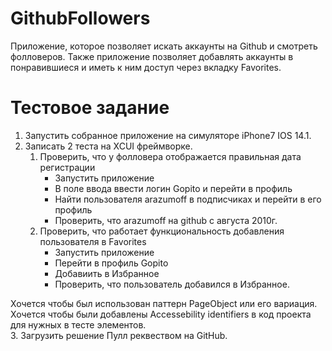 # GithubFollowers
Приложение, которое позволяет искать аккаунты на Github и смотреть фолловеров.
Также приложение позволяет добавлять аккаунты в понравившиеся и иметь к ним доступ через вкладку Favorites.

# Тестовое задание

1. Запустить собранное приложение на симуляторе iPhone7 IOS 14.1.
2. Записать 2 теста на XCUI фреймворке.
   1. Проверить, что у фолловера отображается правильная дата регистрации
      - Запустить приложение 
      - В поле ввода ввести логин Gopito и перейти в профиль
      - Найти пользователя arazumoff в подписчиках и перейти в его профиль
      - Проверить, что arazumoff на github c августа 2010г.
   2. Проверить, что работает функциональность добавления пользователя в Favorites
      - Запустить приложение
      - Перейти в профиль Gopito
      - Добавиить в Избранное
      - Проверить, что пользователь добавился в Избранное.

Хочется чтобы был использован паттерн PageObject или его вариация.<br>
Хочется чтобы были добавлены Accessebility identifiers в код проекта для нужных в тесте элементов.<br>
3. Загрузить решение Пулл реквеством на GitHub.
